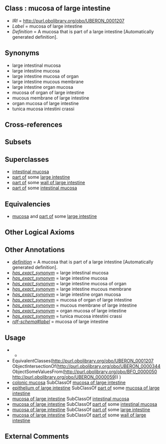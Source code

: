 
## Class : mucosa of large intestine

 * *IRI* = http://purl.obolibrary.org/obo/UBERON_0001207
 * *Label* = mucosa of large intestine
 * *Definition* = A mucosa that is part of a large intestine [Automatically generated definition].

## Synonyms

 * large intestinal mucosa
 * large intestine mucosa
 * large intestine mucosa of organ
 * large intestine mucous membrane
 * large intestine organ mucosa
 * mucosa of organ of large intestine
 * mucous membrane of large intestine
 * organ mucosa of large intestine
 * tunica mucosa intestini crassi

## Cross-references


## Subsets


## Superclasses

 * [intestinal mucosa](../../UBERON/42/UBERON_0001242.md)
 * [part of](../../BFO/50/BFO_0000050.md) some [large intestine](../../UBERON/59/UBERON_0000059.md)
 * [part of](../../BFO/50/BFO_0000050.md) some [wall of large intestine](../../UBERON/69/UBERON_0001169.md)
 * [part of](../../BFO/50/BFO_0000050.md) some [intestinal mucosa](../../UBERON/42/UBERON_0001242.md)

## Equivalencies

 * [mucosa](../../UBERON/44/UBERON_0000344.md) and [part of](../../BFO/50/BFO_0000050.md) some [large intestine](../../UBERON/59/UBERON_0000059.md)

## Other Logical Axioms


## Other Annotations

 * *[definition](../../IAO/15/IAO_0000115.md)* = A mucosa that is part of a large intestine [Automatically generated definition].
 * *[has_exact_synonym](../../ym/oboInOwl#hasExactSynonym.md)* = large intestinal mucosa
 * *[has_exact_synonym](../../ym/oboInOwl#hasExactSynonym.md)* = large intestine mucosa
 * *[has_exact_synonym](../../ym/oboInOwl#hasExactSynonym.md)* = large intestine mucosa of organ
 * *[has_exact_synonym](../../ym/oboInOwl#hasExactSynonym.md)* = large intestine mucous membrane
 * *[has_exact_synonym](../../ym/oboInOwl#hasExactSynonym.md)* = large intestine organ mucosa
 * *[has_exact_synonym](../../ym/oboInOwl#hasExactSynonym.md)* = mucosa of organ of large intestine
 * *[has_exact_synonym](../../ym/oboInOwl#hasExactSynonym.md)* = mucous membrane of large intestine
 * *[has_exact_synonym](../../ym/oboInOwl#hasExactSynonym.md)* = organ mucosa of large intestine
 * *[has_exact_synonym](../../ym/oboInOwl#hasExactSynonym.md)* = tunica mucosa intestini crassi
 * *[rdf-schema#label](../../el/rdf-schema#label.md)* = mucosa of large intestine

## Usage

 * -
 * EquivalentClasses(<http://purl.obolibrary.org/obo/UBERON_0001207> ObjectIntersectionOf(<http://purl.obolibrary.org/obo/UBERON_0000344> ObjectSomeValuesFrom(<http://purl.obolibrary.org/obo/BFO_0000050> <http://purl.obolibrary.org/obo/UBERON_0000059>)) )
 * [colonic mucosa](../../UBERON/17/UBERON_0000317.md) SubClassOf [mucosa of large intestine](../../UBERON/07/UBERON_0001207.md)
 * [epithelium of large intestine](../../UBERON/78/UBERON_0001278.md) SubClassOf [part of](../../BFO/50/BFO_0000050.md) some [mucosa of large intestine](../../UBERON/07/UBERON_0001207.md)
 * [mucosa of large intestine](../../UBERON/07/UBERON_0001207.md) SubClassOf [intestinal mucosa](../../UBERON/42/UBERON_0001242.md)
 * [mucosa of large intestine](../../UBERON/07/UBERON_0001207.md) SubClassOf [part of](../../BFO/50/BFO_0000050.md) some [intestinal mucosa](../../UBERON/42/UBERON_0001242.md)
 * [mucosa of large intestine](../../UBERON/07/UBERON_0001207.md) SubClassOf [part of](../../BFO/50/BFO_0000050.md) some [large intestine](../../UBERON/59/UBERON_0000059.md)
 * [mucosa of large intestine](../../UBERON/07/UBERON_0001207.md) SubClassOf [part of](../../BFO/50/BFO_0000050.md) some [wall of large intestine](../../UBERON/69/UBERON_0001169.md)

## External Comments

